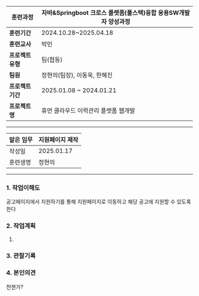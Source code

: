 
| **훈련과정**    | 자바&Springboot 크로스 플랫폼(풀스택)융합 응용SW개발자 양성과정 |
| ----------- | ----------------------------------------- |
| **훈련기간**    | 2024.10.28~2025.04.18                     |
| **훈련교사**    | 박민                                        |
| **프로젝트 유형** | 팀(협동)                                     |
| **팀원**      | 정현의(팀장), 이동욱, 한혜진                         |
| **프로젝트 기간** | 2025.01.08 ~ 2024.01.21                   |
| **프로젝트명**   | 휴먼 클라우드 이력관리 플랫폼 웹개발                      |

---

| 맡은 임무 | 지원페이지 제작   |
| ----- | ---------- |
| 작성일   | 2025.01.17 |
| 훈련생명  | 정현의        |

---

### 1. 작업이해도

공고페이지에서 지원하기를 통해 지원페이지로 이동하고 해당 공고에 지원할 수 있도록 한다

### 2. 작업계획

1. 
### 3. 관찰기록


### 4. 본인의견

천잰가?